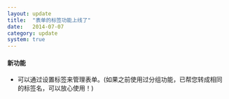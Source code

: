 ```yaml
---
layout: update
title:  "表单的标签功能上线了"
date:   2014-07-07
category: update
system: true
---
```


#### 新功能
* 可以通过设置标签来管理表单。(如果之前使用过分组功能，已帮您转成相同的标签名，可以放心使用！)
